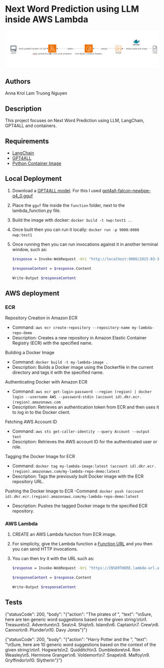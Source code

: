 # Next Word Prediction using LLM inside AWS Lambda

![Diagram](AWSdiagram.png)

## Authors
Anna Krol
Lam Truong Nguyen

## Description
This project focuses on Next Word Prediction using LLM, LangChain, GPT4ALL and containers.

## Requirements
* [LangChain](https://www.langchain.com/)
* [GPT4ALL](https://gpt4all.io/index.html)
* [Python Container Image](https://hub.docker.com/_/python)

## Local Deployment
1. Download a [GPT4ALL model](https://gpt4all.io/index.html). For this I used [gpt4all-falcon-newbpe-q4_0.gguf](https://gpt4all.io/models/gguf/gpt4all-falcon-newbpe-q4_0.gguf)

2. Place the `gguf` file inside the `function` folder, next to the lambda_function.py file.

3. Build the image with docker: `docker build -t nwp:test1 .`.

4. Once built then you can run it locally: `docker run -p 9000:8080 nwp:test1`

5. Once running then you can run invocations against it in another terminal window, such as:
    ```bash
    $response = Invoke-WebRequest -Uri "http://localhost:9000/2015-03-31/functions/function/invocations" -Method POST -Body '{"body": "{\"action\":\"The pirates of the \"}"}' -ContentType 'application/json'
    ```
    ```bash
    $responseContent = $response.Content
    ```
    ```bash
    Write-Output $responseContent
    ```

## AWS deployment
### ECR
Repository Creation in Amazon ECR
- Command: `aws ecr create-repository --repository-name my-lambda-repo-demo`
- Description: Creates a new repository in Amazon Elastic Container Registry (ECR) with the specified name.

Building a Docker Image
- Command: `docker build -t my-lambda-image .`
- Description: Builds a Docker image using the Dockerfile in the current directory and tags it with the specified name.

Authenticating Docker with Amazon ECR
- Command: `aws ecr get-login-password --region (region) | docker login --username AWS --password-stdin (account id).dkr.ecr.(region).amazonaws.com`
- Description: Retrieves an authentication token from ECR and then uses it to log in to the Docker client.

Fetching AWS Account ID
- Command: `aws sts get-caller-identity --query Account --output text`
- Description: Retrieves the AWS account ID for the authenticated user or role.

Tagging the Docker Image for ECR
- Command: `docker tag my-lambda-image:latest (account id).dkr.ecr.(region).amazonaws.com/my-lambda-repo-demo:latest`
- Description: Tags the previously built Docker image with the ECR repository URL.

Pushing the Docker Image to ECR
-Command: `docker push (account id).dkr.ecr.(region).amazonaws.com/my-lambda-repo-demo:latest`
- Description: Pushes the tagged Docker image to the specified ECR repository.

### AWS Lambda
1. CREATE an AWS Lambda function from ECR image.

2. For simplicity, give the Lambda function a [Function URL](https://docs.aws.amazon.com/lambda/latest/dg/lambda-urls.html) and you then you can send HTTP invocations.

4. You can then try it with the URL such as:
    ```bash
    $response = Invoke-WebRequest -Uri "https://INSERTHERE.lambda-url.us-east-1.on.aws/" -Method POST -Body '{"body": "{\"action\":\"The pirates of the \"}"}' -ContentType 'application/json'
    ```
    ```bash
    $responseContent = $response.Content
    ```
    ```bash
    Write-Output $responseContent
    ```

## Tests
{"statusCode": 200, "body": "{\"action\": \"The pirates of \", \"text\": \"\\nSure, here are ten generic word suggestions based on the given string:\\n\\n1. Treasure\\n2. Adventure\\n3. Sea\\n4. Ship\\n5. Island\\n6. Captain\\n7. Crew\\n8. Cannon\\n9. Plunder\\n10. Davy Jones\"}"}

{"statusCode": 200, "body": "{\"action\": \"Harry Potter and the \", \"text\": \"\\nSure, here are 10 generic word suggestions based on the context of the given string:\\n\\n1. Hogwarts\\n2. Quidditch\\n3. Dumbledore\\n4. Ron Weasley\\n5. Hermione Granger\\n6. Voldemort\\n7. Snape\\n8. Malfoy\\n9. Gryffindor\\n10. Slytherin\"}"}



